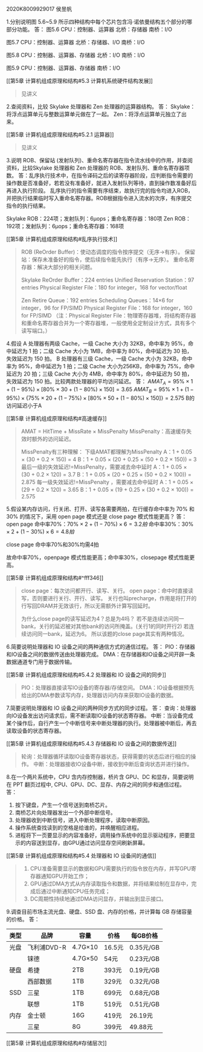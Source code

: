 2020K8009929017 侯昱帆

1.分别说明图 5.6~5.9 所示四种结构中每个芯片包含冯·诺依曼结构五个部分的哪部分功能。
答：
图5.6 
CPU：控制器、运算器
北桥：存储器
南桥：I/O

图5.7
CPU：控制器、运算器
北桥：存储器、I/O
南桥：I/O

图5.8
CPU：控制器、运算器、存储器
北桥：I/O
南桥：I/O

图5.9
CPU：控制器、运算器、存储器
南桥：I/O

[[第5章 计算机组成原理和结构#5.3 计算机系统硬件结构发展]]

>见讲义

2.查阅资料，比较 Skylake 处理器和 Zen 处理器的运算器结构。
答：
Skylake：将浮点运算单元与整数运算单元做在了一起。
Zen：将浮点运算单元独立了出来。

[[第5章 计算机组成原理和结构#5.2.1 运算器]]

>见讲义

3.说明 ROB、保留站 (发射队列)、重命名寄存器在指令流水线中的作用，并查阅资料，比较Skylake 处理器和 Zen 处理器的 ROB、发射队列、重命名寄存器项数。
答：乱序执行技术中，在指令译码之后的读寄存器阶段，应判断指令需要的操作数是否准备好，若若没有准备好，就进入发射队列等待，直到操作数准备好后再进入执行阶段。
乱序执行的指令需要有序结束，故执行完的指令均进入ROB，并把执行结果临时写入重命名寄存器。ROB根据指令进入流水的次序，有序提交指令的执行结果。

Skylake  ROB：224项；发射队列：6μops；重命名寄存器：180项
Zen        ROB：192项；发射队列：6μops；重命名寄存器：168项

[[第5章 计算机组成原理和结构#乱序执行技术]]

>ROB (ReOrder Buffer)：使动态调度的指令按序提交（无序→有序）。
>保留站：保存未准备好的指令，使后续指令能先执行（有序→无序）。
>重命名寄存器：解决大部分的相关问题。
>
>Skylake
>ReOrder Buffer：224 entries
>Unified Reservation Station：97 entries
>Physical Register File：180 for integer，168 for vector/float
>
>Zen
>Retire Queue：192 entries
>Scheduling Queues：14×6 for integer，96 for FP/SIMD
>Physical Register File：168 for integer，160 for FP/SIMD
>（注：Physical Register File：物理寄存器堆，将结构寄存器和重命名寄存器合并为一个寄存器堆，一般使用全定制设计方式，具有多个读写端口。）

4.假设 A 处理器有两级 Cache，一级 Cache 大小为 32KB，命中率为 95%，命中延迟为 1 拍；二级 Cache 大小为 1MB，命中率为 80%，命中延迟为 30 拍，失效延迟为 150 拍。
B 处理器有三级 Cache，一级 Cache 大小为 32KB，命中率为 95%，命中延迟为 1 拍；二级 Cache 大小为256KB，命中率为 75%，命中延迟为 20 拍；三级 Cache 大小为 4MB，命中率为 80%，命中延迟为 50 拍，失效延迟为 150 拍。比较两款处理器的平均访问延迟。
答：
$AMAT_A=95\%\times1 + (1-95\%)\times[80\%\times30 + (1-80\%)\times150]=3.65$
$AMAT_B=95\%\times1 + (1-95\%)\times\{75\%\times20 + (1-75\%)\times[80\%\times50 + (1-80\%)\times150]\}=2.575$
B的访问延迟小于A

[[第5章 计算机组成原理和结构#高速缓存]]

>AMAT = HitTime + MissRate × MissPenalty
>MissPenalty：高速缓存失效时额外的访问延迟。 
>
>MissPenalty有三种理解：
>下级AMAT都理解为MissPenalty
>A：1 + 0.05 × (30 + 0.2 × 150) = 4
>B：1 + 0.05 × (20 + 0.25 × (50 + 0.2 × 150)) = 3
>最后一级的失效延迟!=MissPenalty，需要减去命中延时
>A：1 + 0.05 × (30 + 0.2 × 120) = 3.7
>B：1 + 0.05 × (20 + 0.25 × (50 + 0.2 × 100)) = 2.875
>每一级失效延迟!=MissPenalty ，需要减去命中延时
>A：1 + 0.05 × (29 + 0.2 × 120) = 3.65
>B：1 + 0.05 × (19 + 0.25 × (30 + 0.2 × 100)) = 2.575

5.假设某内存访问，行关闭、打开、读写各需要两拍，在行缓存命中率为 70% 和 30% 的情况下，采用 open page 模式还是 close page 模式性能更高？
答：
open page
命中率70%：$70\%\times2+(1-70\%)\times6=3.2拍$
命中率30%：$30\%\times2+(1-30\%)\times6=4.8拍$

close page
命中率70%和30%均需4拍

故命中率70%，openpage 模式性能更高；命中率30%，closepage 模式性能更高。

[[第5章 计算机组成原理和结构#^fff346]]

>close page：每次访问都开行、读写、关行。
>open page：命中时直接读写，否则要进行关行、开行、读写。
>关行也叫precharge，作用是将打开的行写回DRAM并无效该行，所以无需额外计算写回延时。
>
>为什么close page的读写延迟为4？总是为4吗？
>若不是连续访问同一bank，关行的延迟被对其他bank的访问所掩盖。(关行1的同时开行2)
>若连续访问同一bank，延迟为6。
>所以该题的close page其实有两种情况。

6.简要说明处理器和 IO 设备之间的两种通信方式的通信过程。
答：
PIO：存储器和IO设备之间的数据传送由处理器完成。
DMA：在存储器和IO设备之间开辟一条数据通道专门用于数据传输。

[[第5章 计算机组成原理和结构#5.4.2 处理器和 IO 设备之间的同步]]

>PIO：处理器直接读写IO设备的寄存器/存储空间。
>DMA：IO设备根据预先给出的DMA参数读写内存，处理器访问内存来获取IO设备的数据。

7.简要说明处理器和 IO 设备之间的两种同步方式的同步过程。
答：
查询：处理器向IO设备发出访问请求后，需不断读取IO设备的状态寄存器。
中断：当设备完成某个操作后，自行产生一个中断信号来中断处理器的执行。处理器被中断后，再去读取设备的状态寄存器。

[[第5章 计算机组成原理和结构#5.4.3 存储器和 IO 设备之间的数据传送]]

>轮询：处理器循环读取IO设备寄存器状态，获得需要的状态后进行相应的操作。
>中断：处理器接收IO设备中断，接收到中断后查询状态并进行操作。

8.在一个两片系统中，CPU 含内存控制器，桥片含 GPU、DC 和显存，简要说明在 PPT 翻页过程中, CPU、GPU、DC、显存、内存之间的同步和通信过程。
答：
1. 按下键盘，产生一个信号送到南桥芯片。
2. 南桥芯片向处理器发出一个外部中断信号。
3. 处理器收到中断信号，进入中断处理程序，读取中断原因。
4. 操作系统查找读到的空格是给谁的，并唤醒相应进程。
5. 进程将下一页要显示的内容准备好，调用操作系统中的显示驱动程序，把要显示的内容送到显存，由GPU通过访问显存空间刷新屏幕。

[[第5章 计算机组成原理和结构#5.4 处理器和 IO 设备间的通信]]

>1. CPU准备需要显示的数据和GPU需要执行的指令放在内存，并写GPU寄存器通知GPU开始工作；
>2. GPU通过DMA方式从内存读取指令和数据，并将结果绘制在显存中，完成后通过中断通知CPU任务完成；
>3. DC周期性持续地通过DMA访问显存，并输出到显示接口。

9.调查目前市场主流光盘、硬盘、SSD 盘、内存的价格，并计算每 GB 存储容量的价格。
答：

|类型|品牌|容量|价格|每GB价格|
|---|---|---|---|---|
|光盘|飞利浦DVD-R|4.7G×10|16.5元|0.35元/GB|
| |铼德|4.7G×50|54元|0.23元/GB|
|硬盘|希捷|2TB|393元|0.19元/GB|
| |西部数据|1TB|329元|0.32元/GB|
|SSD|三星|1TB|699元|0.68元/GB|
| |联想|1TB|519元|0.51元/GB|
|内存|金士顿|16G|419元|26.19元|
| |三星|8G|399元|49.88元|

[[第5章 计算机组成原理和结构#存储层次]]